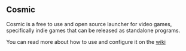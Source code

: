 ## Cosmic

Cosmic is a free to use and open source launcher for video games, specifically indie games that can be released as standalone programs.

You can read more about how to use and configure it on the [wiki](https://github.com/jclar0/Cosmic/wiki)